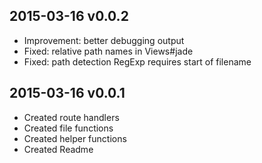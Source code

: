 
2015-03-16 v0.0.2
--------------------------------------------------------
* Improvement: better debugging output
* Fixed: relative path names in Views#jade
* Fixed: path detection RegExp requires start of filename



2015-03-16 v0.0.1
--------------------------------------------------------
* Created route handlers
* Created file functions
* Created helper functions
* Created Readme